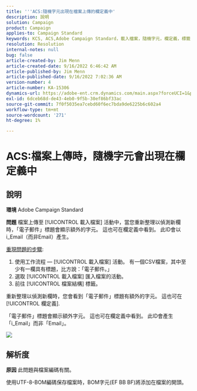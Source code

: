 ```yaml
---
title: '''ACS:隨機字元出現在檔案上傳的欄定義中'
description: 說明
solution: Campaign
product: Campaign
applies-to: Campaign Standard
keywords: KCS, ACS,Adobe Campaign Standard，載入檔案，隨機字元，欄定義，標籤， ID，已上傳檔案，載入活動
resolution: Resolution
internal-notes: null
bug: false
article-created-by: Jim Menn
article-created-date: 9/16/2022 6:46:42 AM
article-published-by: Jim Menn
article-published-date: 9/16/2022 7:02:36 AM
version-number: 4
article-number: KA-15306
dynamics-url: https://adobe-ent.crm.dynamics.com/main.aspx?forceUCI=1&pagetype=entityrecord&etn=knowledgearticle&id=40695b52-8b35-ed11-9db1-0022480866ad
exl-id: 6dceb68d-de43-4eb0-9f5b-30ef86bf33ac
source-git-commit: 7f0f5035ea7cebd60f6ec7bda9de6225b6c602a4
workflow-type: tm+mt
source-wordcount: '271'
ht-degree: 1%

---
```


# ACS:檔案上傳時，隨機字元會出現在欄定義中

## 說明


<b>環境</b>
Adobe Campaign Standard

<b>問題</b>
檔案上傳至 [!UICONTROL 載入檔案] 活動中，當您重新整理以偵測新欄時，「電子郵件」標題會顯示額外的字元。
這也可在欄定義中看到。
此ID會以i_Email（而非Email）產生。

<u>重現問題的步驟</u>:

1. 使用工作流程 — [!UICONTROL 載入檔案] 活動。
有一個CSV檔案，其中至少有一欄具有標題，比方說：「電子郵件。」
2. 選取 [!UICONTROL 載入檔案] 匯入檔案的活動。
3. 前往 [!UICONTROL 檔案結構] 標籤。

重新整理以偵測新欄時，您會看到「電子郵件」標題有額外的字元。
這也可在 [!UICONTROL 欄定義].

「電子郵件」標題會顯示額外字元。
這也可在欄定義中看到。
此ID會產生「i_Email」而非「Email」。

![](https://support.neolane.net/nl/jsp/previewFile.jsp?md5=0b4065125940743e01772361c3de7a42&amp;amp;ext=png&amp;amp;contentType=image/png&amp;amp;fileName=Load%20File%20Screen%20shot.png&amp;amp;__sessiontoken=___T6lIC6yifQm9PSg+71ewRkrmB1/tfKMdlN13lb9GkQA1d2ToxnddGEqJttAdN7IYNTQuGId1i+dlfO5r/nPKE5ad+kz0e8dAXoH4VqdvidxXXwq7EkJUIAIA)


## 解析度


<b>原因</b>
此問題與檔案編碼有關。

使用UTF-8-BOM編碼保存檔案時，BOM字元(EF BB BF)將添加在檔案的開頭。
